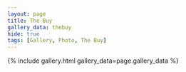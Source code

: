 ```yaml
---
layout: page
title: The Buy
gallery_data: thebuy
hide: true
tags: [Gallery, Photo, The Buy]
---
```


{% include gallery.html gallery_data=page.gallery_data %}

